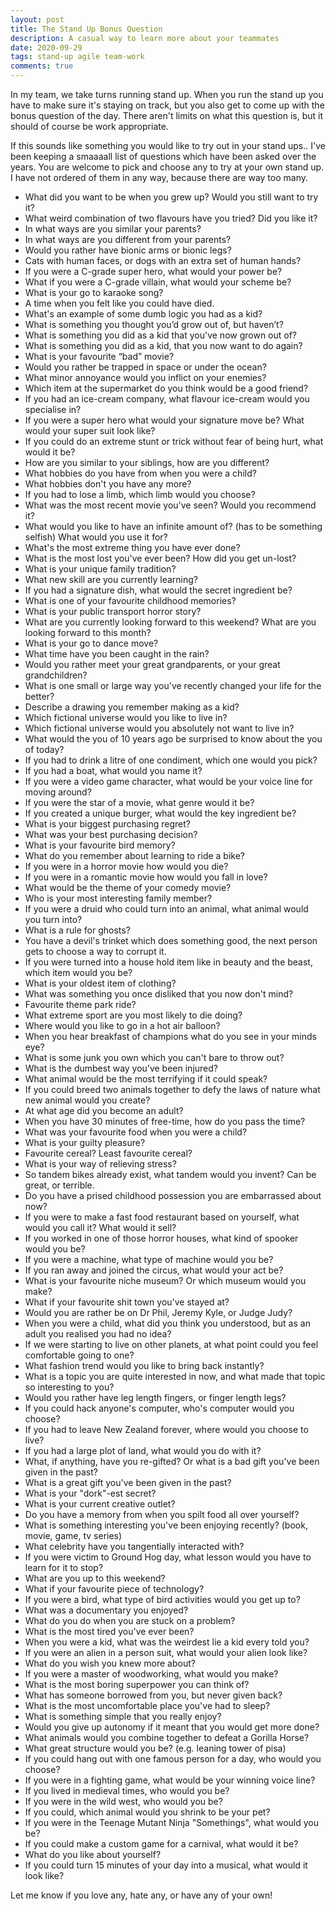 ```yaml
---
layout: post
title: The Stand Up Bonus Question
description: A casual way to learn more about your teammates
date: 2020-09-29
tags: stand-up agile team-work
comments: true
---
```


In my team, we take turns running stand up.
When you run the stand up you have to make sure it's staying on track, but you also get to come up with the bonus question of the day.
There aren't limits on what this question is, but it should of course be work appropriate.

If this sounds like something you would like to try out in your stand ups.. I've been keeping  a smaaaall list of questions which have been asked over the years. You are welcome to pick and choose any to try at your own stand up. I have not ordered of them in any way, because there are way too many.

* What did you want to be when you grew up? Would you still want to try it?
* What weird combination of two flavours have you tried? Did you like it?
* In what ways are you similar your parents?
* In what ways are you different from your parents?
* Would you rather have bionic arms or bionic legs?
* Cats with human faces, or dogs with an extra set of human hands?
* If you were a C-grade super hero, what would your power be?
* What if you were a C-grade villain, what would your scheme be?
* What is your go to karaoke song?
* A time when you felt like you could have died.
* What's an example of some dumb logic you had as a kid?
* What is something you thought you’d grow out of, but haven’t?
* What is something you did as a kid that you've now grown out of?
* What is something you did as a kid, that you now want to do again?
* What is your favourite “bad” movie?
* Would you rather be trapped in space or under the ocean?
* What minor annoyance would you inflict on your enemies?
* Which item at the supermarket do you think would be a good friend?
* If you had an ice-cream company, what flavour ice-cream would you specialise in?
* If you were a super hero what would your signature move be? What would your super suit look like?
* If you could do an extreme stunt or trick without fear of being hurt, what would it be?
* How are you similar to your siblings, how are you different?
* What hobbies do you have from when you were a child?
* What hobbies don't you have any more?
* If you had to lose a limb, which limb would you choose?
* What was the most recent movie you've seen? Would you recommend it?
* What would you like to have an infinite amount of? (has to be something selfish) What would you use it for?
* What's the most extreme thing you have ever done?
* What is the most lost you've ever been? How did you get un-lost?
* What is your unique family tradition?
* What new skill are you currently learning?
* If you had a signature dish, what would the secret ingredient be?
* What is one of your favourite childhood memories?
* What is your public transport horror story?
* What are you currently looking forward to this weekend? What are you looking forward to this month?
* What is your go to dance move?
* What time have you been caught in the rain?
* Would you rather meet your great grandparents, or your great grandchildren?
* What is one small or large way you've recently changed your life for the better?
* Describe a drawing you remember making as a kid?
* Which fictional universe would you like to live in?
* Which fictional universe would you absolutely not want to live in?
* What would the you of 10 years ago be surprised to know about the you of today?
* If you had to drink a litre of one condiment, which one would you pick?
* If you had a boat, what would you name it?
* If you were a video game character, what would be your voice line for moving around?
* If you were the star of a movie, what genre would it be?
* If you created a unique burger, what would the key ingredient be?
* What is your biggest purchasing regret?
* What was your best purchasing decision?
* What is your favourite bird memory?
* What do you remember about learning to ride a bike?
* If you were in a horror movie how would you die?
* If you were in a romantic movie how would you fall in love?
* What would be the theme of your comedy movie?
* Who is your most interesting family member?
* If you were a druid who could turn into an animal, what animal would you turn into?
* What is a rule for ghosts?
* You have a devil's trinket which does something good, the next person gets to choose a way to corrupt it.
* If you were turned into a house hold item like in beauty and the beast, which item would you be?
* What is your oldest item of clothing?
* What was something you once disliked that you now don't mind?
* Favourite theme park ride?
* What extreme sport are you most likely to die doing?
* Where would you like to go in a hot air balloon?
* When you hear breakfast of champions what do you see in your minds eye?
* What is some junk you own which you can't bare to throw out?
* What is the dumbest way you’ve been injured?
* What animal would be the most terrifying if it could speak?
* If you could breed two animals together to defy the laws of nature what new animal would you create?
* At what age did you become an adult?
* When you have 30 minutes of free-time, how do you pass the time?
* What was your favourite food when you were a child?
* What is your guilty pleasure?
* Favourite cereal? Least favourite cereal?
* What is your way of relieving stress?
* So tandem bikes already exist, what tandem would you invent? Can be great, or terrible.
* Do you have a prised childhood possession you are embarrassed about now?
* If you were to make a fast food restaurant based on yourself, what would you call it? What would it sell?
* If you worked in one of those horror houses, what kind of spooker would you be?
* If you were a machine, what type of machine would you be?
* If you ran away and joined the circus, what would your act be?
* What is your favourite niche museum? Or which museum would you make?
* What if your favourite shit town you've stayed at?
* Would you are rather be on Dr Phil, Jeremy Kyle, or Judge Judy?
* When you were a child, what did you think you understood, but as an adult you realised you had no idea?
* If we were starting to live on other planets, at what point could you feel comfortable going to one?
* What fashion trend would you like to bring back instantly?
* What is a topic you are quite interested in now, and what made that topic so interesting to you?
* Would you rather have leg length fingers, or finger length legs?
* If you could hack anyone's computer, who's computer would you choose?
* If you had to leave New Zealand forever, where would you choose to live?
* If you had a large plot of land, what would you do with it?
* What, if anything, have you re-gifted? Or what is a bad gift you've been given in the past?
* What is a great gift you've been given in the past?
* What is your "dork"-est secret?
* What is your current creative outlet?
* Do you have a memory from when you spilt food all over yourself?
* What is something interesting you've been enjoying recently? (book, movie, game, tv series)
* What celebrity have you tangentially interacted with?
* If you were victim to Ground Hog day, what lesson would you have to learn for it to stop?
* What are you up to this weekend?
* What if your favourite piece of technology?
* If you were a bird, what type of bird activities would you get up to?
* What was a documentary you enjoyed?
* What do you do when you are stuck on a problem?
* What is the most tired you've ever been?
* When you were a kid, what was the weirdest lie a kid every told you?
* If you were an alien in a person suit, what would your alien look like?
* What do you wish you knew more about?
* If you were a master of woodworking, what would you make?
* What is the most boring superpower you can think of?
* What has someone borrowed from you, but never given back?
* What is the most uncomfortable place you've had to sleep?
* What is something simple that you really enjoy?
* Would you give up autonomy if it meant that you would get more done?
* What animals would you combine together to defeat a Gorilla Horse?
* What great structure would you be? (e.g. leaning tower of pisa)
* If you could hang out with one famous person for a day, who would you choose?
* If you were in a fighting game, what would be your winning voice line?
* If you lived in medieval times, who would you be?
* If you were in the wild west, who would you be?
* If you could, which animal would you shrink to be your pet?
* If you were in the Teenage Mutant Ninja "Somethings", what would you be?
* If you could make a custom game for a carnival, what would it be?
* What do you like about yourself?
* If you could turn 15 minutes of your day into a musical, what would it look like?

Let me know if you love any, hate any, or have any of your own!
